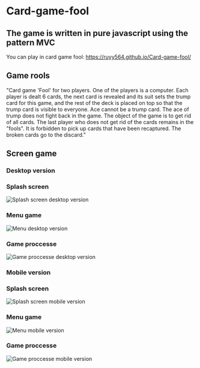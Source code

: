# Card-game-fool
## The game is written in pure javascript using the pattern MVC
You can play in card game fool: https://ruyy564.github.io/Card-game-fool/
## Game rools
"Card game 'Fool' for two players. One of the players is a computer. Each player is dealt 6 cards, the next card is revealed and its suit sets the trump card for this game, and the rest of the deck is placed on top so that the trump card is visible to everyone. Ace cannot be a trump card. The ace of trump does not fight back in the game. The object of the game is to get rid of all cards. The last player who does not get rid of the cards remains in the "fools". It is forbidden to pick up cards that have been recaptured. The broken cards go to the discard."
## Screen game
### Desktop version
### Splash screen
![Splash screen desktop version](https://user-images.githubusercontent.com/87094243/198578664-f5040aa7-a3c2-422f-b4e3-8e87885deee1.png)
### Menu game
![Menu desktop version](https://user-images.githubusercontent.com/87094243/198578715-680cf089-9c73-4ac8-addc-885186a255f4.png)
### Game proccesse
![Game proccesse desktop version](https://user-images.githubusercontent.com/87094243/198578736-4ea306da-fb62-4951-8585-86a2b1e842a3.png)
### Mobile version
### Splash screen
![Splash screen mobile version](https://user-images.githubusercontent.com/87094243/198578780-a2c16add-5657-4bff-a455-96f554a62fa4.png)
### Menu game
![Menu mobile version](https://user-images.githubusercontent.com/87094243/198578870-fd66bc20-cfa2-4f5c-beda-3411aef4db03.png)
### Game proccesse
![Game proccesse mobile version](https://user-images.githubusercontent.com/87094243/198578922-dbbaf3e2-3f62-49c0-a48d-73963fe3af3f.png)
